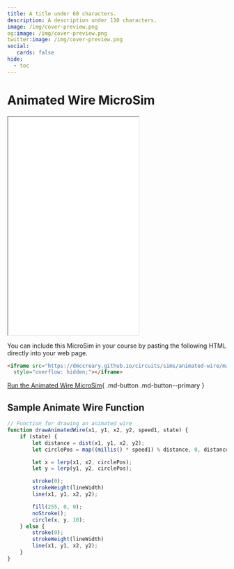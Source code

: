 ```yaml
---
title: A title under 60 characters.
description: A description under 110 characters.
image: /img/cover-preview.png
og:image: /img/cover-preview.png
twitter:image: /img/cover-preview.png
social:
   cards: false
hide:
  - toc
---
```

# Animated Wire MicroSim

<iframe src="./main.html" height="500px" scrolling="no"
  style="overflow: hidden;"></iframe>

You can include this MicroSim in your course by pasting the following HTML directly into your web page.

```html
<iframe src="https://dmccreary.github.io/circuits/sims/animated-wire/main.html" height="500px" scrolling="no"
  style="overflow: hidden;"></iframe>
```

[Run the Animated Wire MicroSim](./main.html){ .md-button .md-button--primary }

## Sample Animate Wire Function

```js
// Function for drawing an animated wire
function drawAnimatedWire(x1, y1, x2, y2, speed1, state) {
    if (state) {
        let distance = dist(x1, y1, x2, y2);
        let circlePos = map((millis() * speed1) % distance, 0, distance, 0, 1);

        let x = lerp(x1, x2, circlePos);
        let y = lerp(y1, y2, circlePos);

        stroke(0);
        strokeWeight(lineWidth)
        line(x1, y1, x2, y2);

        fill(255, 0, 0);
        noStroke();
        circle(x, y, 10);
    } else {
        stroke(0);
        strokeWeight(lineWidth)
        line(x1, y1, x2, y2);
    }
}
```